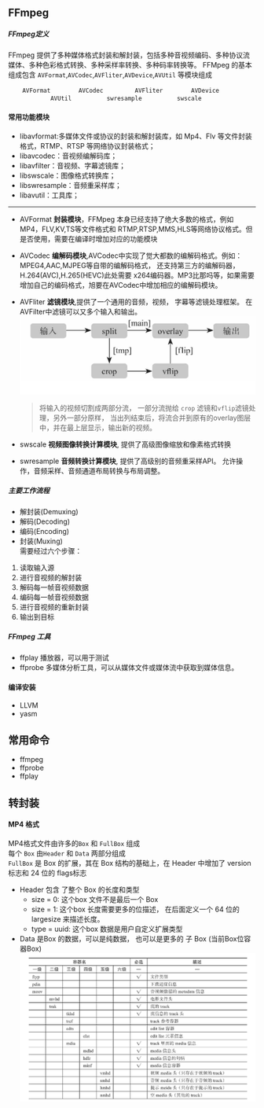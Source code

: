 ## FFmpeg
##### FFmpeg定义  
FFmpeg 提供了多种媒体格式封装和解封装，包括多种音视频编码、多种协议流媒体、多种色彩格式转换、多种采样率转换、多种码率转换等。
FFMpeg 的基本组成包含 `AVFormat`,`AVCodec`,`AVFliter`,`AVDevice`,`AVUtil` 等模块组成  
```
    AVFormat        AVCodec         AVFliter        AVDevice
            AVUtil          swresample          swscale
```

#### 常用功能模块
* libavformat:多媒体文件或协议的封装和解封装库，如 Mp4、Flv 等文件封装格式，RTMP、RTSP 等网络协议封装格式；
* libavcodec：音视频编解码库；
* libavfilter：音视频、字幕滤镜库；
* libswscale：图像格式转换库；
* libswresample：音频重采样库；
* libavutil：工具库；



-------------- 

* AVFormat 
    __封装模块__，FFMpeg 本身已经支持了绝大多数的格式，例如 MP4，FLV,KV,TS等文件格式和 RTMP,RTSP,MMS,HLS等网络协议格式。但是否使用，需要在编译时增加对应的功能模块  
* AVCodec
    __编解码模块__,AVCodec中实现了觉大都数的编解码格式。例如： MPEG4,AAC,MJPEG等自带的编解码格式， 还支持第三方的编解码器， H.264(AVC),H.265(HEVC)此处需要 x264编码器。MP3比那吗等，如果需要增加自己的编码格式，旭要在AVCodec中增加相应的编解码模块。

* AVFliter
    __滤镜模块__,提供了一个通用的音频，视频， 字幕等滤镜处理框架。 在 AVFilter中滤镜可以又多个输入和输出。
    ![](./Snipaste_2020-04-07_15-50-58.png) 
    > 将输入的视频切割成两部分流， 一部分流抛给 `crop` 滤镜和`vflip`滤镜处理，另外一部分原样， 当出列结束后，将流合并到原有的overlay图层中，并在最上层显示，输出新的视频。   
* swscale
    __视频图像转换计算模块__, 提供了高级图像缩放和像素格式转换
* swresample
    __音频转换计算模块__, 提供了高级别的音频重采样API。 允许操作，音频采样、音频通道布局转换与布局调整。  

##### 主要工作流程 
* 解封装(Demuxing) 
* 解码(Decoding) 
* 编码(Encoding) 
* 封装(Muxing)   
需要经过六个步骤： 
1. 读取输入源 
2. 进行音视频的解封装 
3. 解码每一帧音视频数据  
4. 编码每一帧音视频数据  
5. 进行音视频的重新封装 
6. 输出到目标  


##### FFmpeg 工具 
* ffplay
    播放器，可以用于测试  
* ffprobe
    多媒体分析工具，可以从媒体文件或媒体流中获取到媒体信息。

#### 编译安装 
* LLVM 
* yasm 


## 常用命令  
* ffmpeg
* ffprobe 
* ffplay 

## 转封装  
#### MP4 格式 
MP4格式文件由许多的`Box` 和 `FullBox` 组成  
每个 `Box` 由`Header` 和 `Data` 两部分组成  
`FullBox` 是 Box 的扩展，其在 Box 结构的基础上，在 Header 中增加了 version 标志和 24 位的 flags标志  
* Header 
    包含 了整个 Box 的长度和类型  
    * size = 0: 这个box 文件不是最后一个 Box  
    * size = 1: 这个box 长度需要更多的位描述， 在后面定义一个 64 位的 largesize 来描述长度。  
    * type = uuid: 这个box 数据是用户自定义扩展类型
* Data 
    是Box 的数据，可以是纯数据， 也可以是更多的 子 Box (当前Box位容器Box)  
    ![](./Snipaste_2020-04-07_16-22-49.png)  

